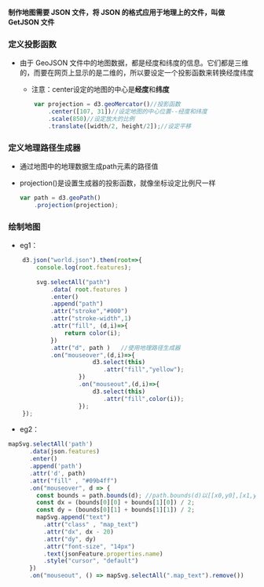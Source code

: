 **制作地图需要 JSON 文件，将 JSON 的格式应用于地理上的文件，叫做 GetJSON 文件**

### 定义投影函数

- 由于 GeoJSON 文件中的地图数据，都是经度和纬度的信息。它们都是三维的，而要在网页上显示的是二维的，所以要设定一个投影函数来转换经度纬度

  - 注意：center设定的地图的中心是**经度**和**纬度**

  ```js
      var projection = d3.geoMercator()//投影函数
          .center([107, 31])//设定地图的中心位置--经度和纬度
          .scale(850)//设定放大的比例
          .translate([width/2, height/2]);//设定平移
  ```

### 定义地理路径生成器

- 通过地图中的地理数据生成path元素的路径值

- projection()是设置生成器的投影函数，就像坐标设定比例尺一样 

  ```js
  var path = d3.geoPath()
      .projection(projection);
  ```

### 绘制地图

- eg1：

```js
    d3.json("world.json").then(root=>{
        console.log(root.features);
    
        svg.selectAll("path")
            .data( root.features )
            .enter()
            .append("path")
            .attr("stroke","#000")
            .attr("stroke-width",1)
            .attr("fill", (d,i)=>{
                return color(i);
            })
            .attr("d", path )   //使用地理路径生成器
            .on("mouseover",(d,i)=>{
                        d3.select(this)
                           .attr("fill","yellow");
                    })
                    .on("mouseout",(d,i)=>{
                        d3.select(this)
                           .attr("fill",color(i));
                    });
    });
```

- eg2：

```js
mapSvg.selectAll('path')
      .data(json.features)
      .enter()
      .append('path')
      .attr('d', path)
      .attr("fill" , "#09b4ff")
      .on("mouseover", d => {
        const bounds = path.bounds(d); //path.bounds(d)以[[x0,y0],[x1,y1]]的形式返回包围盒的边界坐标
        const dx = (bounds[0][0] + bounds[1][0]) / 2;
        const dy = (bounds[0][1] + bounds[1][1]) / 2;
        mapSvg.append("text")
          .attr("class" , "map_text")
          .attr("dx", dx - 20)
          .attr("dy", dy)
          .attr("font-size", "14px")
          .text(jsonFeature.properties.name)
          .style("cursor", "default")
      })
      .on("mouseout", () => mapSvg.selectAll(".map_text").remove())
```



